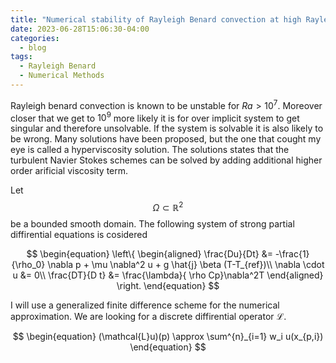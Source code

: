 ```yaml
---
title: "Numerical stability of Rayleigh Benard convection at high Rayleigh numbers"
date: 2023-06-28T15:06:30-04:00
categories:
  - blog
tags:
  - Rayleigh Benard
  - Numerical Methods
---
```



Rayleigh benard convection is known to be unstable for $Ra > 10^7$. Moreover closer that we get to $10^9$ more likely it is for over implicit system to get singular and therefore unsolvable. If the system is solvable it is also likely to be wrong. Many solutions have been proposed, but the one that cought my eye is called a hyperviscosity solution. The solutions states that the turbulent Navier Stokes schemes can be solved by adding additional higher order arificial viscosity term.

Let $$\Omega \subset \mathbb{R}^2$$ be a bounded smooth domain. The following system of strong partial diffirential equations is cosidered

$$
\begin{equation}
\left\{ \begin{aligned} 
  \frac{Du}{Dt} &= -\frac{1}{\rho_0} \nabla p +  \mu \nabla^2 u + g \hat{j} \beta (T-T_{ref})\\
 \nabla \cdot u &= 0\\
 \frac{DT}{D t} &= \frac{\lambda}{ \rho Cp}\nabla^2T
\end{aligned} \right.
\end{equation}
$$

I will use a generalized finite difference scheme for the numerical approximation. We are looking for a discrete diffirential operator $\mathcal{L}$.

$$
\begin{equation}
  (\mathcal{L}u)(p) \approx \sum^{n}_{i=1} w_i u(x_{p,i})
\end{equation}
$$